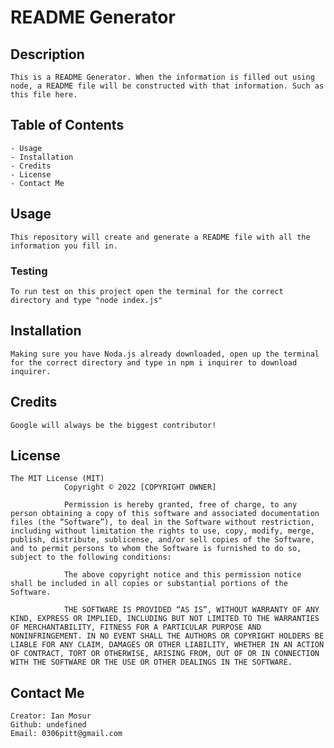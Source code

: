 # README Generator

## Description
    This is a README Generator. When the information is filled out using node, a README file will be constructed with that information. Such as this file here.
## Table of Contents

    - Usage
    - Installation
    - Credits
    - License
    - Contact Me
    

## Usage 
    This repository will create and generate a README file with all the information you fill in.
### Testing
    To run test on this project open the terminal for the correct directory and type "node index.js"
## Installation
    Making sure you have Noda.js already downloaded, open up the terminal for the correct directory and type in npm i inquirer to download inquirer.
## Credits
    Google will always be the biggest contributor!
## License
    The MIT License (MIT)
                Copyright © 2022 [COPYRIGHT OWNER]
                
                Permission is hereby granted, free of charge, to any person obtaining a copy of this software and associated documentation files (the “Software”), to deal in the Software without restriction, including without limitation the rights to use, copy, modify, merge, publish, distribute, sublicense, and/or sell copies of the Software, and to permit persons to whom the Software is furnished to do so, subject to the following conditions:
                
                The above copyright notice and this permission notice shall be included in all copies or substantial portions of the Software.
                
                THE SOFTWARE IS PROVIDED “AS IS”, WITHOUT WARRANTY OF ANY KIND, EXPRESS OR IMPLIED, INCLUDING BUT NOT LIMITED TO THE WARRANTIES OF MERCHANTABILITY, FITNESS FOR A PARTICULAR PURPOSE AND NONINFRINGEMENT. IN NO EVENT SHALL THE AUTHORS OR COPYRIGHT HOLDERS BE LIABLE FOR ANY CLAIM, DAMAGES OR OTHER LIABILITY, WHETHER IN AN ACTION OF CONTRACT, TORT OR OTHERWISE, ARISING FROM, OUT OF OR IN CONNECTION WITH THE SOFTWARE OR THE USE OR OTHER DEALINGS IN THE SOFTWARE.
## Contact Me
    Creator: Ian Mosur
    Github: undefined
    Email: 0306pitt@gmail.com
    